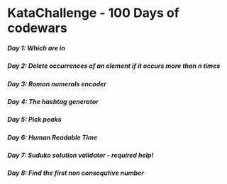 # KataChallenge - 100 Days of codewars

##### Day 1: Which are in 
##### Day 2: Delete occurrences of an element if it occurs more than n times
##### Day 3: Roman numerals encoder
##### Day 4: The hashtag generator 
##### Day 5: Pick peaks
##### Day 6: Human Readable Time
##### Day 7: Suduko solution validator - required help! 
##### Day 8: Find the first non consequtive number 



